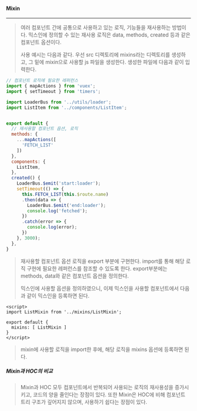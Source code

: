 #### Mixin

------

> 여러 컴포넌트 간에 공통으로 사용하고 있는 로직, 기능들을 재사용하는 방법이다. 믹스인에 정의할 수 있는 재사용 로직은 data, methods, created 등과 같은 컴포넌트 옵션이다.
>
> 사용 예시는 다음과 같다. 우선 src 디렉토리에 mixins라는 디렉토리를 생성하고, 그 밑에 mixin으로 사용할 js 파일을 생성한다. 생성한 파일에 다음과 같이 입력한다.



```javascript
// 컴포넌트 로직에 필요한 레퍼런스
import { mapActions } from 'vuex';
import { setTimeout } from 'timers';

import LoaderBus from '../utils/loader';
import ListItem from '../components/ListItem';


export default {
  // 재사용할 컴포넌트 옵션, 로직
  methods: {
    ...mapActions([
      'FETCH_LIST'
    ])
  },
  components: {
    ListItem,
  },
  created() {
    LoaderBus.$emit('start:loader');
    setTimeout(() => {
      this.FETCH_LIST(this.$route.name)
      .then(data => {
        LoaderBus.$emit('end:loader');
        console.log('fetched');
      })
      .catch(error => {
        console.log(error);
      })
    }, 3000);
  },
}
```

> 재사용할 컴포넌트 옵션 로직을 export 부분에 구현한다. import를 통해 해당 로직 구현에 필요한 레퍼런스를 참조할 수 있도록 한다. export부분에는 methods, data와 같은 컴포넌트 옵션을 정의한다.
>
> 믹스인에 사용할 옵션을 정의하였으니, 이제 믹스인을 사용할 컴포넌트에서 다음과 같이 믹스인을 등록하면 된다.

```vue
<script>
import ListMixin from '../mixins/ListMixin';

export default {
  mixins: [ ListMixin ]
}
</script>
```

> mixin에 사용할 로직을 import한 후에, 해당 로직을 mixins 옵션에 등록하면 된다.



##### Mixin과 HOC의 비교

> Mixin과 HOC 모두 컴포넌트에서 반복되어 사용되는 로직의 재사용성을 증가시키고, 코드의 양을 줄인다는 장점이 있다. 또한 Mixin은 HOC에 비해 컴포넌트 트리 구조가 깊어지지 않으며, 사용하기 쉽다는 장점이 있다.